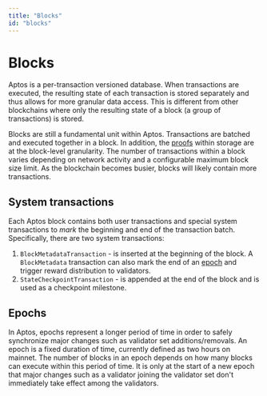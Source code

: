 ```yaml
---
title: "Blocks"
id: "blocks"
---
```


# Blocks

Aptos is a per-transaction versioned database. When transactions are executed, the resulting state of each transaction is stored separately and thus allows for more granular data access. This is different from other blockchains where only the resulting state of a block (a group of transactions) is stored.

Blocks are still a fundamental unit within Aptos. Transactions are batched and executed together in a block. In addition, the [proofs](./txns-states.md#proofs) within storage are at the block-level granularity. The number of transactions within a block varies depending on network activity and a configurable maximum block size limit. As the blockchain becomes busier, blocks will likely contain more transactions.

## System transactions

Each Aptos block contains both user transactions and special system transactions to *mark* the beginning and end of the transaction batch. Specifically, there are two system transactions:
1. `BlockMetadataTransaction` - is inserted at the beginning of the block. A `BlockMetadata` transaction can also mark the end of an [epoch](#epochs) and trigger reward distribution to validators.
2. `StateCheckpointTransaction` - is appended at the end of the block and is used as a checkpoint milestone.

## Epochs

In Aptos, epochs represent a longer period of time in order to safely synchronize major changes such as validator set additions/removals. An epoch is a fixed duration of time, currently defined as two hours on mainnet. The number of blocks in an epoch depends on how many blocks can execute within this period of time. It is only at the start of a new epoch that major changes such as a validator joining the validator set don't immediately take effect among the validators.

